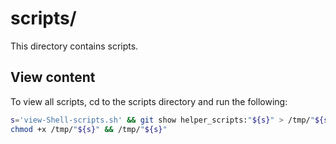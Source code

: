 
# scripts/

This directory contains scripts.

## View content

To view all scripts, cd to the scripts directory and run the following:

```bash
s='view-Shell-scripts.sh' && git show helper_scripts:"${s}" > /tmp/"${s}" && \
chmod +x /tmp/"${s}" && /tmp/"${s}"
```

